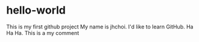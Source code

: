 # hello-world
This is my first github project
My name is jhchoi. I'd like to learn GitHub.
Ha Ha Ha. This is a my comment

